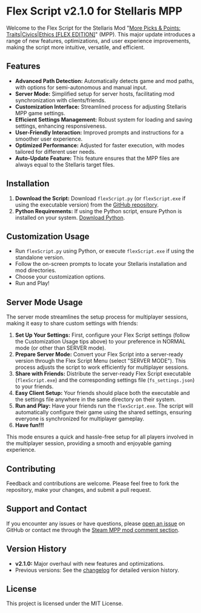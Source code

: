 # Flex Script v2.1.0 for Stellaris MPP

Welcome to the Flex Script for the Stellaris Mod "[More Picks & Points: Traits|Civics|Ethics [FLEX EDITION]](https://steamcommunity.com/sharedfiles/filedetails/?id=3038118849)" (MPP). This major update introduces a range of new features, optimizations, and user experience improvements, making the script more intuitive, versatile, and efficient.


## Features

- **Advanced Path Detection:** Automatically detects game and mod paths, with options for semi-autonomous and manual input.
- **Server Mode:** Simplified setup for server hosts, facilitating mod synchronization with clients/friends.
- **Customization Interface:** Streamlined process for adjusting Stellaris MPP game settings.
- **Efficient Settings Management:** Robust system for loading and saving settings, enhancing responsiveness.
- **User-Friendly Interaction:** Improved prompts and instructions for a smoother user experience.
- **Optimized Performance:** Adjusted for faster execution, with modes tailored for different user needs.
- **Auto-Update Feature:** This feature ensures that the MPP files are always equal to the Stellaris target files.


## Installation

1. **Download the Script:** Download `flexScript.py` (or `flexScript.exe` if using the executable version) from the [GitHub repository](<https://github.com/hubertdungen/Stellaris_flexScript>).
2. **Python Requirements:** If using the Python script, ensure Python is installed on your system. [Download Python](https://www.python.org/downloads/).


## Customization Usage

- Run `flexScript.py` using Python, or execute `flexScript.exe` if using the standalone version.
- Follow the on-screen prompts to locate your Stellaris installation and mod directories.
- Choose your customization options.
- Run and Play!


## Server Mode Usage

The server mode streamlines the setup process for multiplayer sessions, making it easy to share custom settings with friends:

1. **Set Up Your Settings:** First, configure your Flex Script settings (follow the Customization Usage tips above) to your preference in NORMAL mode (or other than SERVER mode).
2. **Prepare Server Mode:** Convert your Flex Script into a server-ready version through the Flex Script Menu (select "SERVER MODE"). This process adjusts the script to work efficiently for multiplayer sessions.
3. **Share with Friends:** Distribute the server-ready Flex Script executable (`flexScript.exe`) and the corresponding settings file (`fs_settings.json`) to your friends.
4. **Easy Client Setup:** Your friends should place both the executable and the settings file anywhere in the same directory on their system.
5. **Run and Play:** Have your friends run the `flexScript.exe`. The script will automatically configure their game using the shared settings, ensuring everyone is synchronized for multiplayer gameplay. 
6. **Have fun!!!**

This mode ensures a quick and hassle-free setup for all players involved in the multiplayer session, providing a smooth and enjoyable gaming experience.


## Contributing

Feedback and contributions are welcome. Please feel free to fork the repository, make your changes, and submit a pull request.


## Support and Contact

If you encounter any issues or have questions, please [open an issue](https://github.com/hubertdungen/Stellaris_flexScript/issues/new/choose) on GitHub or contact me through the [Steam MPP mod comment section](https://steamcommunity.com/workshop/filedetails/?id=3038118849).


## Version History

- **v2.1.0:** Major overhaul with new features and optimizations.
- Previous versions: See the [changelog](https://github.com/hubertdungen/Stellaris_flexScript/commits/main/) for detailed version history.


## License

This project is licensed under the MIT License.
